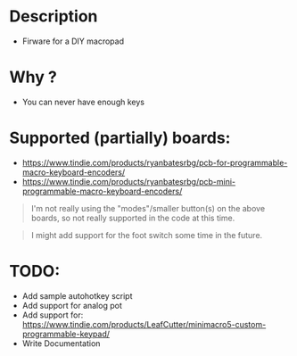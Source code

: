 # Description
* Firware for a DIY macropad

# Why ?
* You can never have enough keys

# Supported (partially) boards:

* https://www.tindie.com/products/ryanbatesrbg/pcb-for-programmable-macro-keyboard-encoders/
* https://www.tindie.com/products/ryanbatesrbg/pcb-mini-programmable-macro-keyboard-encoders/

> I'm not really using the "modes"/smaller button(s) on the above boards, so not really supported in the code at this time.

> I might add support for the foot switch some time in the future.


# TODO:
* Add sample autohotkey script
* Add support for analog pot
* Add support for: https://www.tindie.com/products/LeafCutter/minimacro5-custom-programmable-keypad/
* Write Documentation

